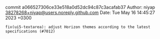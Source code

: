 commit a066527306ce33e518a0d52dc94c87c3acafab37
Author: niyap <38278268+niyap@users.noreply.github.com>
Date:   Tue May 16 14:45:27 2023 +0300

    fix(ui5-textarea): adjust Horizon themes according to the latest specifications (#7012)
